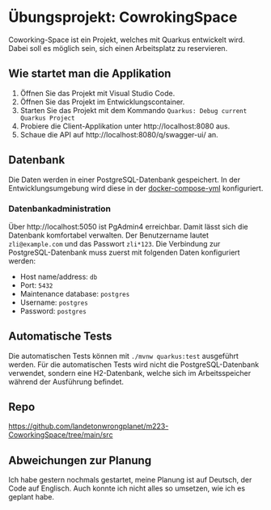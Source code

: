 # Übungsprojekt: CowrokingSpace

Coworking-Space ist ein Projekt, welches mit Quarkus entwickelt wird. Dabei soll es möglich sein, sich einen Arbeitsplatz zu reservieren. 

## Wie startet man die Applikation


1. Öffnen Sie das Projekt mit Visual Studio Code.
1. Öffnen Sie das Projekt im Entwicklungscontainer.
1. Starten Sie das Projekt mit dem Kommando
 `Quarkus: Debug current Quarkus Project`
1. Probiere die Client-Applikation unter http://localhost:8080 aus.
1. Schaue die API auf http://localhost:8080/q/swagger-ui/ an.

## Datenbank

Die Daten werden in einer PostgreSQL-Datenbank gespeichert. In der Entwicklungsumgebung wird diese in der [docker-compose-yml](./.devcontainer/docker-compose.yml) konfiguriert.

### Datenbankadministration

Über http://localhost:5050 ist PgAdmin4 erreichbar. Damit lässt sich die Datenbank komfortabel verwalten. Der Benutzername lautet `zli@example.com` und das Passwort `zli*123`. Die Verbindung zur PostgreSQL-Datenbank muss zuerst mit folgenden Daten konfiguriert werden:
 - Host name/address: `db`
 - Port: `5432`
 - Maintenance database: `postgres`
 - Username: `postgres`
 - Password: `postgres`

## Automatische Tests

Die automatischen Tests können mit `./mvnw quarkus:test` ausgeführt werden. Für die automatischen Tests wird nicht die PostgreSQL-Datenbank verwendet, sondern eine H2-Datenbank, welche sich im Arbeitsspeicher während der Ausführung befindet.

## Repo

https://github.com/landetonwrongplanet/m223-CoworkingSpace/tree/main/src

## Abweichungen zur Planung

Ich habe gestern nochmals gestartet, meine Planung ist auf Deutsch, der Code auf Englisch. Auch konnte ich nicht alles so umsetzen, wie ich es geplant habe. 
